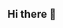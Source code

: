 ## Hi there 👋

<!--
✌️Hi everyone, welcome to my profile
🔭 Looking to work as a frontend developer
🌱 Studying JavaScript
⚡ Fun fact: Pet mom
-->
